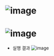 ![image](https://github.com/JEONGSEJIN/DataStructure/assets/41496585/8c04f09d-6d95-4e01-becb-7bbbd5e8da68)
=====
![image](https://github.com/JEONGSEJIN/DataStructure/assets/41496585/aaad4cf5-05a2-4661-b41e-b2686d800d29)
=====
- 실행 결과
![image](https://github.com/JEONGSEJIN/DataStructure/assets/41496585/81f342e5-988b-4d9f-81cd-fb208635865e)
